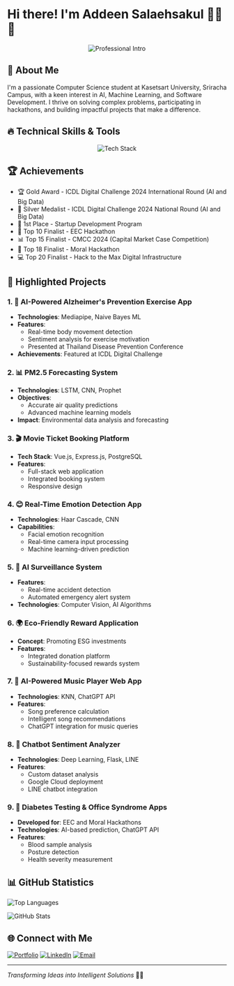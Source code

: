 # Hi there! I'm Addeen Salaehsakul 👨‍💻🤖

<div align="center">
  <img src="https://readme-typing-svg.herokuapp.com?font=Fira+Code&weight=600&size=22&duration=3500&pause=500&color=00A2FF&center=true&width=700&lines=Computer+Science+Student+%7C+Kasetsart+University;AI+%26+Machine+Learning+Engineer+%7C+Full+Stack+Developer;Transforming+Ideas+into+Intelligent+Solutions" alt="Professional Intro" />
</div>

## 🚀 About Me
I'm a passionate Computer Science student at Kasetsart University, Sriracha Campus, with a keen interest in AI, Machine Learning, and Software Development. I thrive on solving complex problems, participating in hackathons, and building impactful projects that make a difference.
## 🔥 Technical Skills & Tools

<div align="center">
  <img src="https://skillicons.dev/icons?i=python,c,cpp,java,tensorflow,vue,react,flutter,nodejs,docker,git" alt="Tech Stack" />
</div>

## 🏆 Achievements
- 🏆 Gold Award - ICDL Digital Challenge 2024 International Round (AI and Big Data)
- 🥈 Silver Medalist - ICDL Digital Challenge 2024 National Round (AI and Big Data)
- 🚀 1st Place - Startup Development Program
- 🚀 Top 10 Finalist - EEC Hackathon
- 📊 Top 15 Finalist - CMCC 2024 (Capital Market Case Competition)
- 🌟 Top 18 Finalist - Moral Hackathon
- 💻 Top 20 Finalist - Hack to the Max Digital Infrastructure

## 🚀 Highlighted Projects

### 1. 🧠 AI-Powered Alzheimer's Prevention Exercise App
- **Technologies**: Mediapipe, Naive Bayes ML
- **Features**:
  - Real-time body movement detection
  - Sentiment analysis for exercise motivation
  - Presented at Thailand Disease Prevention Conference
- **Achievements**: Featured at ICDL Digital Challenge

### 2. 📊 PM2.5 Forecasting System
- **Technologies**: LSTM, CNN, Prophet
- **Objectives**: 
  - Accurate air quality predictions
  - Advanced machine learning models
- **Impact**: Environmental data analysis and forecasting

### 3. 🎬 Movie Ticket Booking Platform
- **Tech Stack**: Vue.js, Express.js, PostgreSQL
- **Features**:
  - Full-stack web application
  - Integrated booking system
  - Responsive design

### 4. 😊 Real-Time Emotion Detection App
- **Technologies**: Haar Cascade, CNN
- **Capabilities**:
  - Facial emotion recognition
  - Real-time camera input processing
  - Machine learning-driven prediction

### 5. 🤖 AI Surveillance System
- **Features**:
  - Real-time accident detection
  - Automated emergency alert system
- **Technologies**: Computer Vision, AI Algorithms

### 6. 🌍 Eco-Friendly Reward Application
- **Concept**: Promoting ESG investments
- **Features**: 
  - Integrated donation platform
  - Sustainability-focused rewards system

### 7. 🎵 AI-Powered Music Player Web App
- **Technologies**: KNN, ChatGPT API
- **Features**:
  - Song preference calculation
  - Intelligent song recommendations
  - ChatGPT integration for music queries

### 8. 💬 Chatbot Sentiment Analyzer
- **Technologies**: Deep Learning, Flask, LINE
- **Features**:
  - Custom dataset analysis
  - Google Cloud deployment
  - LINE chatbot integration

### 9. 🏥 Diabetes Testing & Office Syndrome Apps
- **Developed for**: EEC and Moral Hackathons
- **Technologies**: AI-based prediction, ChatGPT API
- **Features**: 
  - Blood sample analysis
  - Posture detection
  - Health severity measurement

## 📊 GitHub Statistics

<p>
    <img src="https://github-readme-stats.vercel.app/api/top-langs/?username=itzdeenzxx&theme=bear&hide_border=false&include_all_commits=true&count_private=false&layout=compact" alt="Top Languages" />
</p>
<p>
    <img src="https://github-readme-stats.vercel.app/api?username=itzdeenzxx&theme=bear&show_icons=true&hide_border=false&include_all_commits=true&count_private=false" alt="GitHub Stats" />
</p>


## 🌐 Connect with Me
[![Portfolio](https://img.shields.io/badge/Portfolio-Visit%20Now-blue?style=for-the-badge&logo=web)](https://portfolio-addeen.netlify.app/)
[![LinkedIn](https://img.shields.io/badge/LinkedIn-Connect-blue?style=for-the-badge&logo=linkedin)](linkedin.com/in/addeen-salaehsakul-733017358)
[![Email](https://img.shields.io/badge/Email-Contact%20Me-red?style=for-the-badge&logo=gmail)](mailto:addeen.sk@gmail.com)

---
*Transforming Ideas into Intelligent Solutions* 🚀✨

